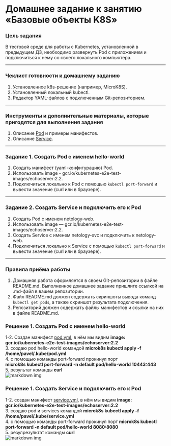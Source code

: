 
# Домашнее задание к занятию «Базовые объекты K8S»

### Цель задания

В тестовой среде для работы с Kubernetes, установленной в предыдущем ДЗ, необходимо развернуть Pod с приложением и подключиться к нему со своего локального компьютера. 

------

### Чеклист готовности к домашнему заданию

1. Установленное k8s-решение (например, MicroK8S).
2. Установленный локальный kubectl.
3. Редактор YAML-файлов с подключенным Git-репозиторием.

------

### Инструменты и дополнительные материалы, которые пригодятся для выполнения задания

1. Описание [Pod](https://kubernetes.io/docs/concepts/workloads/pods/) и примеры манифестов.
2. Описание [Service](https://kubernetes.io/docs/concepts/services-networking/service/).

------

### Задание 1. Создать Pod с именем hello-world

1. Создать манифест (yaml-конфигурацию) Pod.
2. Использовать image - gcr.io/kubernetes-e2e-test-images/echoserver:2.2.
3. Подключиться локально к Pod с помощью `kubectl port-forward` и вывести значение (curl или в браузере).

------

### Задание 2. Создать Service и подключить его к Pod

1. Создать Pod с именем netology-web.
2. Использовать image — gcr.io/kubernetes-e2e-test-images/echoserver:2.2.
3. Создать Service с именем netology-svc и подключить к netology-web.
4. Подключиться локально к Service с помощью `kubectl port-forward` и вывести значение (curl или в браузере).

------

### Правила приёма работы

1. Домашняя работа оформляется в своем Git-репозитории в файле README.md. Выполненное домашнее задание пришлите ссылкой на .md-файл в вашем репозитории.
2. Файл README.md должен содержать скриншоты вывода команд `kubectl get pods`, а также скриншот результата подключения.
3. Репозиторий должен содержать файлы манифестов и ссылки на них в файле README.md.

### Решение 1. Создать Pod с именем hello-world

1-2. Создан манифест [pod.yml](url), в нём мы видим **image: gcr.io/kubernetes-e2e-test-images/echoserver:2.2**  
3. создаю pod hello-world командой **microk8s kubectl apply -f /home/pavel/.kube/pod.yml**  
4. с помощью команды port-forward прокинул порт  
 **microk8s kubectl port-forward -n default pod/hello-world 10443:443**   
5. результат команды **curl**   
![markdown img](ссылка) 

### Решение 1. Создать Service и подключить его к Pod

1-2.  создан манифест [service.yml](url), в нём мы видим **image: gcr.io/kubernetes-e2e-test-images/echoserver:2.2**  
3. создаю pod и services командой **microk8s kubectl apply -f /home/pavel/.kube/service.yml**   
4. с помощью команды port-forward прокинул порт 
**microk8s kubectl port-forward -n default pod/hello-world 8080:8080**  
5. резулрезультат команды **curl**   
![markdown img](ссылка)  